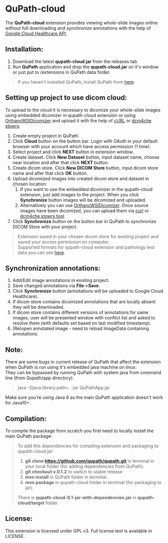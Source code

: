 # QuPath-cloud

The **QuPath-cloud** extension provides viewing whole-slide images online without full downloading and synchronize annotations with the help of [Google Cloud Healthcare API](https://cloud.google.com/healthcare/).

## Installation:
1) Download the latest **qupath-cloud.jar** from the releases tab.
2) Run **QuPath** application and drop the **qupath-cloud.jar** on it's window or just put to /extensions in QuPath data folder.

>If you haven't installed QuPath, install QuPath from [here](https://github.com/qupath/qupath/releases/tag/v0.1.2). 

## Setting up project to use dicom cloud:
To upload to the cloud it is necessary to dicomize your whole-slide images using embedded dicomizer in qupath-cloud extension or 
using [OrthancWSIDicomizer](https://www.orthanc-server.com/browse.php?path=/whole-slide-imaging) and upload it with the help of [cURL](https://curl.haxx.se/)  or [dcm4che stowrs](https://sourceforge.net/projects/dcm4che/).

1) Create empty project in QuPath.
2) Click **Cloud** button on the button bar. Login with OAuth in your default browser with your account which have access permission (1 time).
3) Select project and click **NEXT** button in extension window.
4) Create dataset. Click **New Dataset** button, input dataset name, choose near location and after that click **NEXT** button.
5) Create dicom store. Click **New DICOM Store** button, input dicom store name and after that click **OK** button.
6) Upload dicomized images into created dicom store and dataset in chosen location:
   1) If you want to use the embedded dicomizer in the qupath-cloud extension, just add images to the project. When you click **Synchronize** button images will be dicomized and uploaded.
   2) Alternatively you can use [OrthancWSIDicomizer](http://book.orthanc-server.com/plugins/wsi.html). 
   Once source images have been dicomized, you can upload them via [curl](https://cloud.google.com/healthcare/docs/how-tos/dicom-import-export) or [dcm4che stowrs tool](https://github.com/dcm4che/dcm4che/tree/master/dcm4che-tool/dcm4che-tool-stowrs).
7) Click **Synchronize** button on the button bar in QuPath to synchronize DICOM Store with your project.
>Extension saved in your chosen dicom store for existing project and saved your access permission on computer.   
>Supported formats for qupath-cloud extension and pathology test data you can see [here](https://openslide.org/).

## Synchronization annotations:
1) Add/Edit image annotations in existing project.
2) Save changed annotations via **File**->**Save**.
3) Click **Synchronize** button (annotations will be uploaded to Google Cloud Healthcare).
4) If dicom store contains dicomized annotations that are locally absent they will be downloaded.
5) If dicom store contains different versions of annotations for same images, user will be presented window with conflict list and asked to resolve them (with defaults set based on last modified timestamp).
6) (Re)open annotated image - need to reload ImageData containing annotations.

## Note:
There are some bugs in current release of QuPath that affect the extension when QuPath is run using it's embedded java machine on linux.  
They can be bypassed by running QuPath with system java from command line (from Qupath/app directory):  
>java -Djava.library.path=. -jar QuPathApp.jar

Make sure you're using Java 8 as the main QuPath application doesn't work for
Java10+. 

## Compilation:

To compile the package from scratch you first need to locally install the main
QuPath package:
> 
>To add this dependencies for compiling extension and packaging to qupath-cloud.jar:
>1) **git clone https://github.com/qupath/qupath.git** in terminal in your local folder (for adding dependencies from QuPath).
>2) **git checkout v.0.1.2** to switch to stable release
>3) **mvn install** in QuPath folder in terminal.
>4) **mvn package** in qupath-cloud folder in terminal (for packaging to jar).  
>
>There is **qupath-cloud-0.1-jar-with-dependencies.jar** in **qupath-cloud/target** folder.

## License:

This extension is licensed under GPL v3. Full license text is available in LICENSE.

